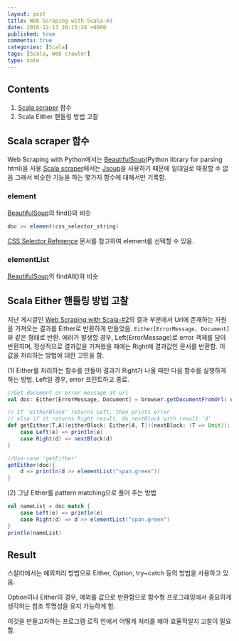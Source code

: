```yaml
---
layout: post
title: Web Scraping with Scala-#3
date: 2016-12-13 20:15:28 +0900
published: true
comments: true
categories: [Scala]
tags: [Scala, Web crawler]
type: note
---
```


## Contents
1. [Scala scraper](https://github.com/ruippeixotog/scala-scraper) 함수
2. Scala Either 핸들링 방법 고찰


## Scala scraper 함수
Web Scraping with Python에서는 [BeautifulSoup](https://www.crummy.com/software/BeautifulSoup/bs4/doc/)(Python library for parsing html)을 사용
[Scala scraper](https://github.com/ruippeixotog/scala-scraper)에서는 [Jsoup](https://jsoup.org/)을 사용하기 때문에 일대일로 매핑할 수 없음
그래서 비슷한 기능을 하는 몇가지 함수에 대해서만 기록함.

### element
[BeautifulSoup](https://www.crummy.com/software/BeautifulSoup/bs4/doc/)의 find()와 비슷

```scala
doc >> element(css_selector_string)
```
[CSS Selector Reference](http://www.w3schools.com/cssref/css_selectors.asp) 문서를 참고하여 element를 선택할 수 있음.

### elementList
[BeautifulSoup](https://www.crummy.com/software/BeautifulSoup/bs4/doc/)의 findAll()와 비슷


## Scala Either 핸들링 방법 고찰
지난 게시글인 [Web Scraping with Scala-#2](./programming/scala/2016/12/10/web-scraping-with-scala-2.html)의 결과 부분에서 Url에 존재하는 자원을 가져오는 결과를 Either로 반환하게 만들었음.
```Either[ErrorMessage, Document]```와 같은 형태로 반환.
에러가 발생할 경우, Left(ErrorMessage)로 error 객체를 담아 반환히며, 정상적으로 결과값을 가져왔을 때에는 Right에 결과값인 문서를 반환함.
이 값을 처리하는 방법에 대한 고민을 함.

(1) Either를 처리하는 함수를 만들어 결과가 Right가 나올 때만 다음 함수를 실행하게 하는 방법. Left일 경우, error 프린트하고 종료.

```scala
//Get document or error message at url
val doc: Either[ErrorMessage, Document] = browser.getDocumentFromUrl( url )

// If 'eitherBlock' returns Left, then prints error
// else if it returns Right result, do nextBlock with result 'd'
def getEither[T,A](eitherBlock: Either[A, T])(nextBlock: (T => Unit)): Unit = eitherBlock match {
    case Left(e) => println(e)
    case Right(d) => nextBlock(d)
}

//Use-case 'getEither'
getEither(doc){
    d => println(d >> elementList("span.green"))
}
```


(2) 그냥 Either를 pattern matching으로 풀어 주는 방법

```scala
val nameList = doc match {
    case Left(e) => println(e)
    case Right(d) => d >> elementList("span.green")
}
println(nameList)
```

## Result
스칼라에서는 예외처리 방법으로 Either, Option, try~catch 등의 방법을 사용하고 있음. 

Option이나 Either의 경우, 예외를 값으로 반환함으로 함수형 프로그래밍에서 중요하게 생각하는 참조 투명성을 유지 가능하게 함.

이것을 만들고자하는 프로그램 로직 안에서 어떻게 처리를 해야 효율적일지 고찰이 필요함.